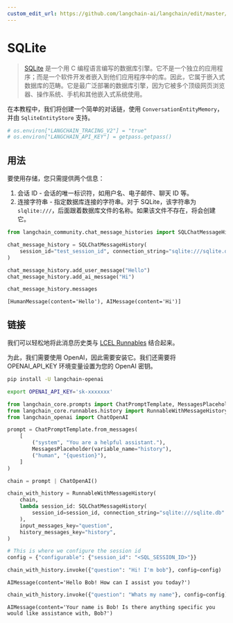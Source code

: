 ```yaml
---
custom_edit_url: https://github.com/langchain-ai/langchain/edit/master/docs/docs/integrations/memory/sqlite.ipynb
---
```


# SQLite

>[SQLite](https://en.wikipedia.org/wiki/SQLite) 是一个用 C 编程语言编写的数据库引擎。它不是一个独立的应用程序；而是一个软件开发者嵌入到他们应用程序中的库。因此，它属于嵌入式数据库的范畴。它是最广泛部署的数据库引擎，因为它被多个顶级网页浏览器、操作系统、手机和其他嵌入式系统使用。

在本教程中，我们将创建一个简单的对话链，使用 `ConversationEntityMemory`，并由 `SqliteEntityStore` 支持。


```python
# os.environ["LANGCHAIN_TRACING_V2"] = "true"
# os.environ["LANGCHAIN_API_KEY"] = getpass.getpass()
```

## 用法

要使用存储，您只需提供两个信息：

1. 会话 ID - 会话的唯一标识符，如用户名、电子邮件、聊天 ID 等。
2. 连接字符串 - 指定数据库连接的字符串。对于 SQLite，该字符串为 `slqlite:///`，后面跟着数据库文件的名称。如果该文件不存在，将会创建它。


```python
from langchain_community.chat_message_histories import SQLChatMessageHistory

chat_message_history = SQLChatMessageHistory(
    session_id="test_session_id", connection_string="sqlite:///sqlite.db"
)

chat_message_history.add_user_message("Hello")
chat_message_history.add_ai_message("Hi")
```


```python
chat_message_history.messages
```



```output
[HumanMessage(content='Hello'), AIMessage(content='Hi')]
```

## 链接

我们可以轻松地将此消息历史类与 [LCEL Runnables](/docs/how_to/message_history) 结合起来。

为此，我们需要使用 OpenAI，因此需要安装它。我们还需要将 OPENAI_API_KEY 环境变量设置为您的 OpenAI 密钥。

```bash
pip install -U langchain-openai

export OPENAI_API_KEY='sk-xxxxxxx'
```


```python
from langchain_core.prompts import ChatPromptTemplate, MessagesPlaceholder
from langchain_core.runnables.history import RunnableWithMessageHistory
from langchain_openai import ChatOpenAI
```


```python
prompt = ChatPromptTemplate.from_messages(
    [
        ("system", "You are a helpful assistant."),
        MessagesPlaceholder(variable_name="history"),
        ("human", "{question}"),
    ]
)

chain = prompt | ChatOpenAI()
```


```python
chain_with_history = RunnableWithMessageHistory(
    chain,
    lambda session_id: SQLChatMessageHistory(
        session_id=session_id, connection_string="sqlite:///sqlite.db"
    ),
    input_messages_key="question",
    history_messages_key="history",
)
```


```python
# This is where we configure the session id
config = {"configurable": {"session_id": "<SQL_SESSION_ID>"}}
```


```python
chain_with_history.invoke({"question": "Hi! I'm bob"}, config=config)
```



```output
AIMessage(content='Hello Bob! How can I assist you today?')
```



```python
chain_with_history.invoke({"question": "Whats my name"}, config=config)
```



```output
AIMessage(content='Your name is Bob! Is there anything specific you would like assistance with, Bob?')
```